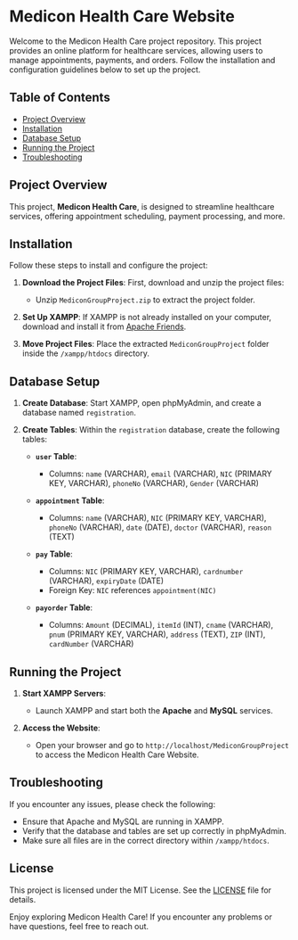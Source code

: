 # Medicon Health Care Website

Welcome to the Medicon Health Care project repository. This project provides an online platform for healthcare services, allowing users to manage appointments, payments, and orders. Follow the installation and configuration guidelines below to set up the project.

## Table of Contents
- [Project Overview](#project-overview)
- [Installation](#installation)
- [Database Setup](#database-setup)
- [Running the Project](#running-the-project)
- [Troubleshooting](#troubleshooting)
  
## Project Overview

This project, **Medicon Health Care**, is designed to streamline healthcare services, offering appointment scheduling, payment processing, and more.

## Installation

Follow these steps to install and configure the project:

1. **Download the Project Files**: First, download and unzip the project files:
   - Unzip `MediconGroupProject.zip` to extract the project folder.
   
2. **Set Up XAMPP**: If XAMPP is not already installed on your computer, download and install it from [Apache Friends](https://www.apachefriends.org/download.html).

3. **Move Project Files**: Place the extracted `MediconGroupProject` folder inside the `/xampp/htdocs` directory.


## Database Setup

1. **Create Database**: Start XAMPP, open phpMyAdmin, and create a database named `registration`.

2. **Create Tables**: Within the `registration` database, create the following tables:

   - **`user` Table**:
     - Columns: `name` (VARCHAR), `email` (VARCHAR), `NIC` (PRIMARY KEY, VARCHAR), `phoneNo` (VARCHAR), `Gender` (VARCHAR)

   - **`appointment` Table**:
     - Columns: `name` (VARCHAR), `NIC` (PRIMARY KEY, VARCHAR), `phoneNo` (VARCHAR), `date` (DATE), `doctor` (VARCHAR), `reason` (TEXT)

   - **`pay` Table**:
     - Columns: `NIC` (PRIMARY KEY, VARCHAR), `cardnumber` (VARCHAR), `expiryDate` (DATE)
     - Foreign Key: `NIC` references `appointment(NIC)`

   - **`payorder` Table**:
     - Columns: `Amount` (DECIMAL), `itemId` (INT), `cname` (VARCHAR), `pnum` (PRIMARY KEY, VARCHAR), `address` (TEXT), `ZIP` (INT), `cardNumber` (VARCHAR)


## Running the Project

1. **Start XAMPP Servers**:
   - Launch XAMPP and start both the **Apache** and **MySQL** services.

2. **Access the Website**:
   - Open your browser and go to `http://localhost/MediconGroupProject` to access the Medicon Health Care Website.


## Troubleshooting

If you encounter any issues, please check the following:
- Ensure that Apache and MySQL are running in XAMPP.
- Verify that the database and tables are set up correctly in phpMyAdmin.
- Make sure all files are in the correct directory within `/xampp/htdocs`.


## License

This project is licensed under the MIT License. See the [LICENSE](LICENSE) file for details.


Enjoy exploring Medicon Health Care! If you encounter any problems or have questions, feel free to reach out.
